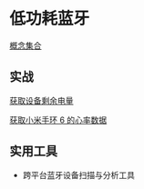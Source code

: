 # 低功耗蓝牙
<p id="mLf7g5Las4K1ygCV2Fr3g8">

[概念集合](./%E6%A6%82%E5%BF%B5%E9%9B%86%E5%90%88/index.md)

</p>

<p id="2YK2yNZds4p6trXj1WtvcB">

## 实战

</p>

<p id="joySVQbA4ypQDGZCWKFtXF">

[获取设备剩余电量](./%E8%8E%B7%E5%8F%96%E8%AE%BE%E5%A4%87%E5%89%A9%E4%BD%99%E7%94%B5%E9%87%8F/index.md)

</p>

<p id="nN6cncBxKSipGyehUrcjhN">

[获取小米手环 6 的心率数据](./%E8%8E%B7%E5%8F%96%E5%B0%8F%E7%B1%B3%E6%89%8B%E7%8E%AF%206%20%E7%9A%84%E5%BF%83%E7%8E%87%E6%95%B0%E6%8D%AE/index.md)

</p>

<p id="3Yxi32oy3s711TG6fPFEpe">

## 实用工具

</p>

- 跨平台蓝牙设备扫描与分析工具
